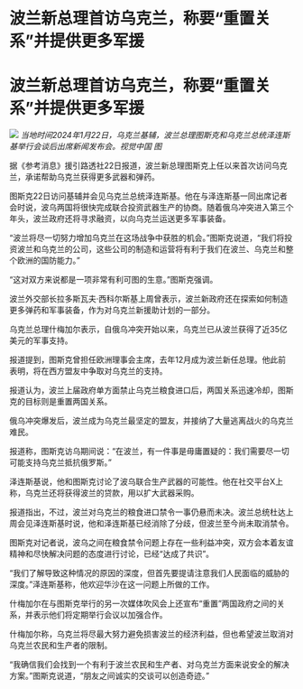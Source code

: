 # 波兰新总理首访乌克兰，称要“重置关系”并提供更多军援

# 波兰新总理首访乌克兰，称要“重置关系”并提供更多军援

![](https://inews.gtimg.com/om_bt/OWnOk8AIgYUcsPO2bOyRmODh9H0-hmabEt1DFqJcNLZUAAA/1000)
_当地时间2024年1月22日，乌克兰基辅，波兰总理图斯克和乌克兰总统泽连斯基举行会谈后出席新闻发布会。视觉中国 图_

据《参考消息》援引路透社22日报道，波兰新总理图斯克上任以来首次访问乌克兰，承诺帮助乌克兰获得更多武器和弹药。

图斯克22日访问基辅并会见乌克兰总统泽连斯基。他在与泽连斯基一同出席记者会时说，波乌两国将很快完成联合投资武器生产的协商。随着俄乌冲突进入第三个年头，波兰政府还将寻求融资，以向乌克兰运送更多军事装备。

“波兰将尽一切努力增加乌克兰在这场战争中获胜的机会。”图斯克说道，“我们将投资波兰和乌克兰的公司，这些公司的制造和运营将有利于我们在波兰、乌克兰和整个欧洲的国防能力。”

“这对双方来说都是一项非常有利可图的生意。”图斯克强调。

波兰外交部长拉多斯瓦夫·西科尔斯基上周曾表示，波兰新政府还在探索如何制造更多弹药和军事装备，作为对乌克兰新援助计划的一部分。

乌克兰总理什梅加尔表示，自俄乌冲突开始以来，乌克兰已从波兰获得了近35亿美元的军事支持。

报道提到，图斯克曾担任欧洲理事会主席，去年12月成为波兰新任总理。他此前表明，将在西方盟友中争取对乌克兰的支持。

报道认为，波兰上届政府单方面禁止乌克兰粮食进口后，两国关系迅速冷却，图斯克的目标则是重置两国关系。

俄乌冲突爆发后，波兰成为乌克兰最坚定的盟友，并接纳了大量逃离战火的乌克兰难民。

报道称，图斯克访乌期间说：“在波兰，有一件事是毋庸置疑的：我们需要尽一切可能支持乌克兰抵抗俄罗斯。”

泽连斯基说，他和图斯克讨论了波乌联合生产武器的可能性。他在社交平台X上称，乌克兰还将获得波兰的贷款，用以扩大武器采购。

报道指出，不过，波兰对乌克兰的粮食进口禁令一事仍悬而未决。波兰总统杜达上周会见泽连斯基时说，他和泽连斯基已经消除了分歧，但波兰至今尚未取消禁令。

图斯克对记者说，波乌之间在粮食禁令问题上存在一些利益冲突，双方会本着友谊精神和尽快解决问题的态度进行讨论，已经“达成了共识”。

“我们了解导致这种情况的原因的深度，但首先要提请注意我们人民面临的威胁的深度。”泽连斯基称，他欢迎华沙在这一问题上所做的工作。

什梅加尔在与图斯克举行的另一次媒体吹风会上还宣布“重置”两国政府之间的关系，并表示他们将定期举行会议以加强合作。

什梅加尔称，乌克兰将尽最大努力避免损害波兰的经济利益，但也希望波兰取消对乌克兰农民和生产者的限制。

“我确信我们会找到一个有利于波兰农民和生产者、对乌克兰方面来说安全的解决方案。”图斯克说道，“朋友之间诚实的交谈可以创造奇迹。”


